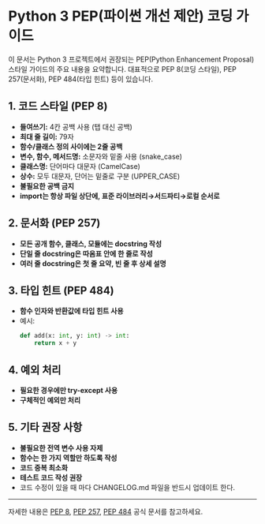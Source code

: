 # Python 3 PEP(파이썬 개선 제안) 코딩 가이드

이 문서는 Python 3 프로젝트에서 권장되는 PEP(Python Enhancement Proposal) 스타일 가이드의 주요 내용을 요약합니다. 대표적으로 PEP 8(코딩 스타일), PEP 257(문서화), PEP 484(타입 힌트) 등이 있습니다.

## 1. 코드 스타일 (PEP 8)
- **들여쓰기:** 4칸 공백 사용 (탭 대신 공백)
- **최대 줄 길이:** 79자
- **함수/클래스 정의 사이에는 2줄 공백**
- **변수, 함수, 메서드명:** 소문자와 밑줄 사용 (snake_case)
- **클래스명:** 단어마다 대문자 (CamelCase)
- **상수:** 모두 대문자, 단어는 밑줄로 구분 (UPPER_CASE)
- **불필요한 공백 금지**
- **import는 항상 파일 상단에, 표준 라이브러리→서드파티→로컬 순서로**

## 2. 문서화 (PEP 257)
- **모든 공개 함수, 클래스, 모듈에는 docstring 작성**
- **단일 줄 docstring은 따옴표 안에 한 줄로 작성**
- **여러 줄 docstring은 첫 줄 요약, 빈 줄 후 상세 설명**

## 3. 타입 힌트 (PEP 484)
- **함수 인자와 반환값에 타입 힌트 사용**
- 예시:
  ```python
  def add(x: int, y: int) -> int:
      return x + y
  ```

## 4. 예외 처리
- **필요한 경우에만 try-except 사용**
- **구체적인 예외만 처리**

## 5. 기타 권장 사항
- **불필요한 전역 변수 사용 자제**
- **함수는 한 가지 역할만 하도록 작성**
- **코드 중복 최소화**
- **테스트 코드 작성 권장**
- 코드 수정이 있을 때 마다 CHANGELOG.md 파일을 반드시 업데이트 한다.

---
자세한 내용은 [PEP 8](https://peps.python.org/pep-0008/), [PEP 257](https://peps.python.org/pep-0257/), [PEP 484](https://peps.python.org/pep-0484/) 공식 문서를 참고하세요.
